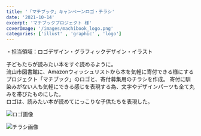 ```yaml
---
title: '「マチブック」キャンペーンロゴ・チラシ'
date: '2021-10-14'
excerpt: 'マチブックプロジェクト 様'
coverImage: '/images/machibook_logo.png'
categories: ['illust' , 'graphic' , 'logo']
---
```


・担当領域：ロゴデザイン・グラフィックデザイン・イラスト

子どもたちが読みたい本をすぐ読めるように。  
流山市図書館に、Amazonウィッシュリストから本を気軽に寄付できる様にするプロジェクト「マチブック」のロゴと、寄付募集用のチラシを作成。
寄付に馴染みがない人も気軽にできる感じを表現する為、文字やデザインパーツも全て丸みを帯びたものにした。  
ロゴは、読みたい本が読めてにっこりな子供たちを表現した。

![ロゴ画像](/images/machibook_logo.png)

![チラシ画像](/images/machibook_chirashi.png)
